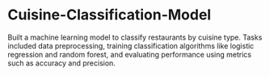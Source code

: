 # Cuisine-Classification-Model
Built a machine learning model to classify restaurants by cuisine type. Tasks included data preprocessing, training classification algorithms like logistic regression and random forest, and evaluating performance using metrics such as accuracy and precision.
